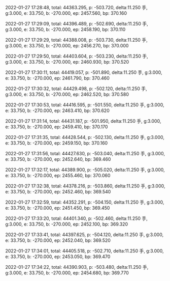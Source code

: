 2022-01-27 17:28:48, total: 44363.295, p: -503.720, delta:11.250 手, g:3.000, e: 33.750, b: -270.000, ep: 2457.560, bp: 370.160

2022-01-27 17:29:09, total: 44396.489, p: -502.690, delta:11.250 手, g:3.000, e: 33.750, b: -270.000, ep: 2458.190, bp: 370.110

2022-01-27 17:29:29, total: 44388.008, p: -503.730, delta:11.250 手, g:3.000, e: 33.750, b: -270.000, ep: 2456.270, bp: 370.000

2022-01-27 17:29:50, total: 44403.604, p: -503.230, delta:11.250 手, g:3.000, e: 33.750, b: -270.000, ep: 2460.930, bp: 370.520

2022-01-27 17:30:11, total: 44419.057, p: -501.890, delta:11.250 手, g:3.000, e: 33.750, b: -270.000, ep: 2461.790, bp: 370.460

2022-01-27 17:30:32, total: 44429.498, p: -502.120, delta:11.250 手, g:3.000, e: 33.750, b: -270.000, ep: 2462.520, bp: 370.580

2022-01-27 17:30:53, total: 44416.595, p: -501.550, delta:11.250 手, g:3.000, e: 33.750, b: -270.000, ep: 2463.410, bp: 370.620

2022-01-27 17:31:14, total: 44431.187, p: -501.950, delta:11.250 手, g:3.000, e: 33.750, b: -270.000, ep: 2459.410, bp: 370.170

2022-01-27 17:31:35, total: 44428.544, p: -502.130, delta:11.250 手, g:3.000, e: 33.750, b: -270.000, ep: 2459.150, bp: 370.160

2022-01-27 17:31:56, total: 44427.630, p: -503.040, delta:11.250 手, g:3.000, e: 33.750, b: -270.000, ep: 2452.640, bp: 369.460

2022-01-27 17:32:17, total: 44389.900, p: -505.020, delta:11.250 手, g:3.000, e: 33.750, b: -270.000, ep: 2455.460, bp: 370.060

2022-01-27 17:32:38, total: 44378.216, p: -503.860, delta:11.250 手, g:3.000, e: 33.750, b: -270.000, ep: 2452.460, bp: 369.540

2022-01-27 17:32:59, total: 44352.291, p: -504.150, delta:11.250 手, g:3.000, e: 33.750, b: -270.000, ep: 2451.450, bp: 369.450

2022-01-27 17:33:20, total: 44401.340, p: -502.460, delta:11.250 手, g:3.000, e: 33.750, b: -270.000, ep: 2452.100, bp: 369.320

2022-01-27 17:33:41, total: 44397.625, p: -504.120, delta:11.250 手, g:3.000, e: 33.750, b: -270.000, ep: 2452.040, bp: 369.520

2022-01-27 17:34:01, total: 44405.518, p: -502.710, delta:11.250 手, g:3.000, e: 33.750, b: -270.000, ep: 2453.050, bp: 369.470

2022-01-27 17:34:22, total: 44390.903, p: -503.480, delta:11.250 手, g:3.000, e: 33.750, b: -270.000, ep: 2454.680, bp: 369.770
